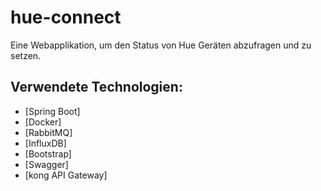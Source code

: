 # hue-connect

Eine Webapplikation, um den Status von Hue Geräten abzufragen und zu setzen.

## Verwendete Technologien:
* [Spring Boot]
* [Docker]
* [RabbitMQ]
* [InfluxDB]
* [Bootstrap]
* [Swagger]
* [kong API Gateway]

